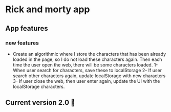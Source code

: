 # Rick and morty app

## App features

### new features

- Create an algorithmic where I store the characters that has been already loaded in the page,
  so I do not load these characters again. Then each time the user open the web, there will be some characters loaded.
  1- When user search for characters, save these to localStorage
  2- If user search other characters again, update localStorage with new characters
  3- If user close the web, then user enter again, update the UI with the localStorage characters.

## Current version 2.0 🤗
